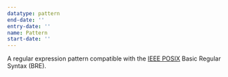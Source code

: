 ```yaml
---
datatype: pattern
end-date: ''
entry-date: ''
name: Pattern
start-date: ''
---
```


A regular expression pattern compatible with the [IEEE POSIX](https://en.wikipedia.org/wiki/POSIX) Basic Regular Syntax (BRE).